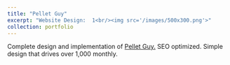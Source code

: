 ```yaml
---
title: "Pellet Guy"
excerpt: "Website Design:  1<br/><img src='/images/500x300.png'>"
collection: portfolio
---
```


Complete design and implementation of <a href="http://www.papelletguy.com">Pellet Guy.</a> SEO optimized. Simple design that drives over 1,000 monthly. 
